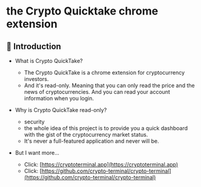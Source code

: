 # the Crypto Quicktake chrome extension


## :tada: Introduction

- What is Crypto QuickTake? 
	- The Crypto QuickTake is a chrome extension for cryptocurrency investors. 
    - And it's read-only. Meaning that you can only read the price and the news of cryptocurrencies. And you can read your account information when you login.

- Why is Crypto QuickTake read-only?
    - security
    - the whole idea of this project is to provide you a quick dashboard with the gist of the cryptocurrency market status.
    - It's never a full-featured application and never will be.

- But I want more...
    - Click: [https://cryptoterminal.app](https://cryptoterminal.app)
    - Click: [https://github.com/crypto-terminal/crypto-terminal](https://github.com/crypto-terminal/crypto-terminal)